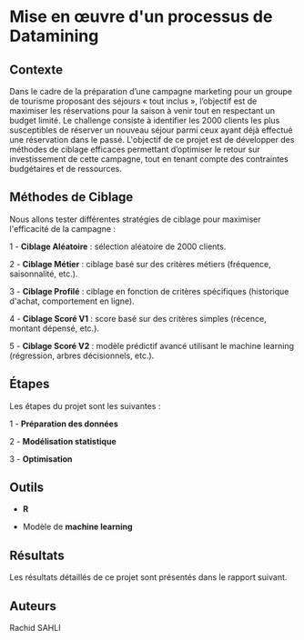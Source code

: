 # Mise en œuvre d'un processus de Datamining

## Contexte
Dans le cadre de la préparation d’une campagne marketing pour un groupe de tourisme proposant des séjours « tout inclus », l’objectif est de maximiser les réservations pour la saison à venir tout en respectant un budget limité. 
Le challenge consiste à identifier les 2000 clients les plus susceptibles de réserver un nouveau séjour parmi ceux ayant déjà effectué une réservation dans le passé.
L'objectif de ce projet est de développer des méthodes de ciblage efficaces permettant d’optimiser le retour sur investissement de cette campagne, tout en tenant compte des contraintes budgétaires et de ressources.

## Méthodes de Ciblage
Nous allons tester différentes stratégies de ciblage pour maximiser l'efficacité de la campagne :

1 - **Ciblage Aléatoire** : sélection aléatoire de 2000 clients.

2 - **Ciblage Métier** : ciblage basé sur des critères métiers (fréquence, saisonnalité, etc.).

3 - **Ciblage Profilé** : ciblage en fonction de critères spécifiques (historique d'achat, comportement en ligne).

4 - **Ciblage Scoré V1** : score basé sur des critères simples (récence, montant dépensé, etc.).

5 - **Ciblage Scoré V2** : modèle prédictif avancé utilisant le machine learning (régression, arbres décisionnels, etc.).

## Étapes
Les étapes du projet sont les suivantes :

1 - **Préparation des données**

2 - **Modélisation statistique**

3 - **Optimisation**

## Outils

- **R**

- Modèle de **machine learning**

## Résultats
Les résultats détaillés de ce projet sont présentés dans le rapport suivant.

## Auteurs
Rachid SAHLI
